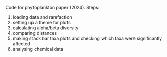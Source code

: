 Code for phytoplankton paper (2024). Steps:
1. loading data and rarefaction
2. setting up a theme for plots
3. calculating alpha/beta diversity
4. comparing distances
5. making stack bar taxa plots and checking which taxa were significantly affected
6. analysing chemical data
